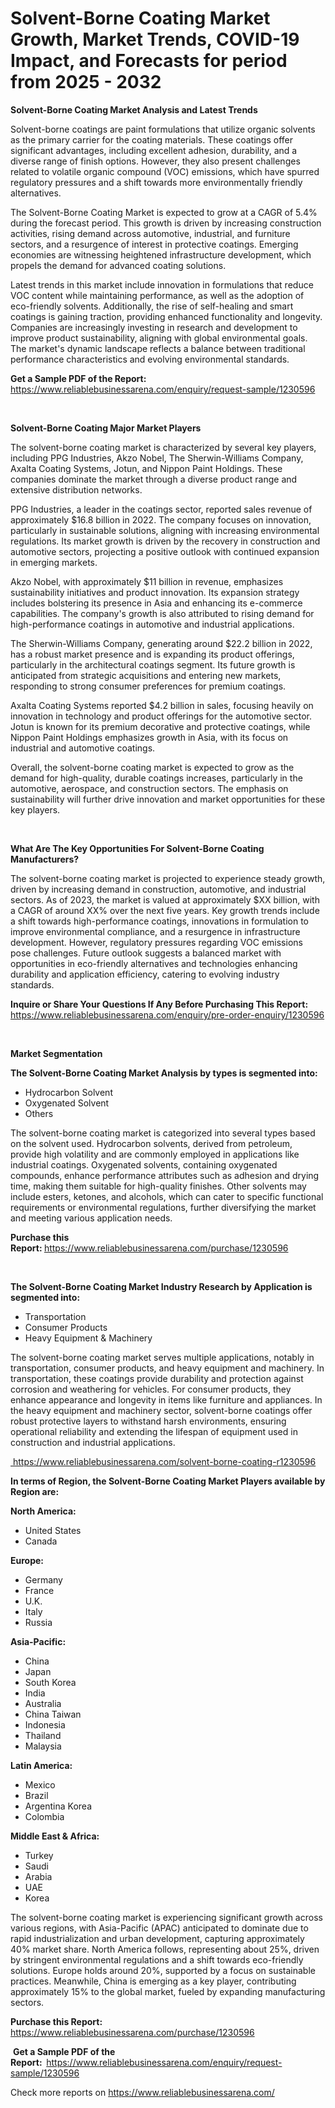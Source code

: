 <p><h1>Solvent-Borne Coating Market Growth, Market Trends, COVID-19 Impact, and Forecasts for period from 2025 - 2032</h1></p><p><strong>Solvent-Borne Coating Market Analysis and Latest Trends</strong></p>
<p><p>Solvent-borne coatings are paint formulations that utilize organic solvents as the primary carrier for the coating materials. These coatings offer significant advantages, including excellent adhesion, durability, and a diverse range of finish options. However, they also present challenges related to volatile organic compound (VOC) emissions, which have spurred regulatory pressures and a shift towards more environmentally friendly alternatives.</p><p>The Solvent-Borne Coating Market is expected to grow at a CAGR of 5.4% during the forecast period. This growth is driven by increasing construction activities, rising demand across automotive, industrial, and furniture sectors, and a resurgence of interest in protective coatings. Emerging economies are witnessing heightened infrastructure development, which propels the demand for advanced coating solutions. </p><p>Latest trends in this market include innovation in formulations that reduce VOC content while maintaining performance, as well as the adoption of eco-friendly solvents. Additionally, the rise of self-healing and smart coatings is gaining traction, providing enhanced functionality and longevity. Companies are increasingly investing in research and development to improve product sustainability, aligning with global environmental goals. The market's dynamic landscape reflects a balance between traditional performance characteristics and evolving environmental standards.</p></p>
<p><strong>Get a Sample PDF of the Report:&nbsp;</strong> <a href="https://www.reliablebusinessarena.com/enquiry/request-sample/1230596?utm_campaign=2146&utm_medium=2&utm_source=Github&utm_content=ia&utm_term=03042025&utm_id=solvent-borne-coating">https://www.reliablebusinessarena.com/enquiry/request-sample/1230596</a></p>
<p>&nbsp;</p>
<p><strong>Solvent-Borne Coating Major Market Players</strong></p>
<p><p>The solvent-borne coating market is characterized by several key players, including PPG Industries, Akzo Nobel, The Sherwin-Williams Company, Axalta Coating Systems, Jotun, and Nippon Paint Holdings. These companies dominate the market through a diverse product range and extensive distribution networks.</p><p>PPG Industries, a leader in the coatings sector, reported sales revenue of approximately $16.8 billion in 2022. The company focuses on innovation, particularly in sustainable solutions, aligning with increasing environmental regulations. Its market growth is driven by the recovery in construction and automotive sectors, projecting a positive outlook with continued expansion in emerging markets.</p><p>Akzo Nobel, with approximately $11 billion in revenue, emphasizes sustainability initiatives and product innovation. Its expansion strategy includes bolstering its presence in Asia and enhancing its e-commerce capabilities. The company's growth is also attributed to rising demand for high-performance coatings in automotive and industrial applications.</p><p>The Sherwin-Williams Company, generating around $22.2 billion in 2022, has a robust market presence and is expanding its product offerings, particularly in the architectural coatings segment. Its future growth is anticipated from strategic acquisitions and entering new markets, responding to strong consumer preferences for premium coatings.</p><p>Axalta Coating Systems reported $4.2 billion in sales, focusing heavily on innovation in technology and product offerings for the automotive sector. Jotun is known for its premium decorative and protective coatings, while Nippon Paint Holdings emphasizes growth in Asia, with its focus on industrial and automotive coatings.</p><p>Overall, the solvent-borne coating market is expected to grow as the demand for high-quality, durable coatings increases, particularly in the automotive, aerospace, and construction sectors. The emphasis on sustainability will further drive innovation and market opportunities for these key players.</p></p>
<p>&nbsp;</p>
<p><strong>What Are The Key Opportunities For Solvent-Borne Coating Manufacturers?</strong></p>
<p><p>The solvent-borne coating market is projected to experience steady growth, driven by increasing demand in construction, automotive, and industrial sectors. As of 2023, the market is valued at approximately $XX billion, with a CAGR of around XX% over the next five years. Key growth trends include a shift towards high-performance coatings, innovations in formulation to improve environmental compliance, and a resurgence in infrastructure development. However, regulatory pressures regarding VOC emissions pose challenges. Future outlook suggests a balanced market with opportunities in eco-friendly alternatives and technologies enhancing durability and application efficiency, catering to evolving industry standards.</p></p>
<p><strong>Inquire or Share Your Questions If Any Before Purchasing This Report:</strong> <a href="https://www.reliablebusinessarena.com/enquiry/pre-order-enquiry/1230596?utm_campaign=2146&utm_medium=2&utm_source=Github&utm_content=ia&utm_term=03042025&utm_id=solvent-borne-coating">https://www.reliablebusinessarena.com/enquiry/pre-order-enquiry/1230596</a></p>
<p>&nbsp;</p>
<p><strong>Market Segmentation</strong></p>
<p><strong>The Solvent-Borne Coating Market Analysis by types is segmented into:</strong></p>
<p><ul><li>Hydrocarbon Solvent</li><li>Oxygenated Solvent</li><li>Others</li></ul></p>
<p><p>The solvent-borne coating market is categorized into several types based on the solvent used. Hydrocarbon solvents, derived from petroleum, provide high volatility and are commonly employed in applications like industrial coatings. Oxygenated solvents, containing oxygenated compounds, enhance performance attributes such as adhesion and drying time, making them suitable for high-quality finishes. Other solvents may include esters, ketones, and alcohols, which can cater to specific functional requirements or environmental regulations, further diversifying the market and meeting various application needs.</p></p>
<p><strong>Purchase this Report:&nbsp;</strong><a href="https://www.reliablebusinessarena.com/purchase/1230596?utm_campaign=2146&utm_medium=2&utm_source=Github&utm_content=ia&utm_term=03042025&utm_id=solvent-borne-coating">https://www.reliablebusinessarena.com/purchase/1230596</a></p>
<p>&nbsp;</p>
<p><strong>The Solvent-Borne Coating Market Industry Research by Application is segmented into:</strong></p>
<p><ul><li>Transportation</li><li>Consumer Products</li><li>Heavy Equipment & Machinery</li></ul></p>
<p><p>The solvent-borne coating market serves multiple applications, notably in transportation, consumer products, and heavy equipment and machinery. In transportation, these coatings provide durability and protection against corrosion and weathering for vehicles. For consumer products, they enhance appearance and longevity in items like furniture and appliances. In the heavy equipment and machinery sector, solvent-borne coatings offer robust protective layers to withstand harsh environments, ensuring operational reliability and extending the lifespan of equipment used in construction and industrial applications.</p></p>
<p><a href="https://www.reliablebusinessarena.com/solvent-borne-coating-r1230596?utm_campaign=2146&utm_medium=2&utm_source=Github&utm_content=ia&utm_term=03042025&utm_id=solvent-borne-coating">&nbsp;https://www.reliablebusinessarena.com/solvent-borne-coating-r1230596</a></p>
<p><strong>In terms of Region, the Solvent-Borne Coating Market Players available by Region are:</strong></p>
<p>
    <p> <strong> North America: </strong>
        <ul>
            <li>United States</li>
            <li>Canada</li>
        </ul>
        </p> 
    <p> <strong> Europe: </strong>
        <ul>
            <li>Germany</li>
            <li>France</li>
            <li>U.K.</li>
            <li>Italy</li>
            <li>Russia</li>
        </ul>
        </p> 
    <p> <strong> Asia-Pacific: </strong>
        <ul>
            <li>China</li>
            <li>Japan</li>
            <li>South Korea</li>
            <li>India</li>
            <li>Australia</li>
            <li>China Taiwan</li>
            <li>Indonesia</li>
            <li>Thailand</li>
            <li>Malaysia</li>
        </ul>
        </p> 
    <p> <strong> Latin America: </strong>
        <ul>
            <li>Mexico</li>
            <li>Brazil</li>
            <li>Argentina Korea</li>
            <li>Colombia</li>
        </ul>
        </p> 
    <p> <strong> Middle East & Africa: </strong>
        <ul>
            <li>Turkey</li>
            <li>Saudi</li>
            <li>Arabia</li>
            <li>UAE</li>
            <li>Korea</li>
        </ul>
    </p>
    </p>
<p><p>The solvent-borne coating market is experiencing significant growth across various regions, with Asia-Pacific (APAC) anticipated to dominate due to rapid industrialization and urban development, capturing approximately 40% market share. North America follows, representing about 25%, driven by stringent environmental regulations and a shift towards eco-friendly solutions. Europe holds around 20%, supported by a focus on sustainable practices. Meanwhile, China is emerging as a key player, contributing approximately 15% to the global market, fueled by expanding manufacturing sectors.</p></p>
<p><strong>Purchase this Report: </strong><a href="https://www.reliablebusinessarena.com/purchase/1230596?utm_campaign=2146&utm_medium=2&utm_source=Github&utm_content=ia&utm_term=03042025&utm_id=solvent-borne-coating">https://www.reliablebusinessarena.com/purchase/1230596</a></p>
<p>&nbsp;<strong>Get a Sample PDF of the Report:&nbsp;&nbsp;</strong><a href="https://www.reliablebusinessarena.com/enquiry/request-sample/1230596?utm_campaign=2146&utm_medium=2&utm_source=Github&utm_content=ia&utm_term=03042025&utm_id=solvent-borne-coating">https://www.reliablebusinessarena.com/enquiry/request-sample/1230596</a></p>
<p><strong></strong></p>
<p>Check more reports on <a href="https://www.reliablebusinessarena.com/?utm_campaign=2146&utm_medium=2&utm_source=Github&utm_content=ia&utm_term=03042025&utm_id=solvent-borne-coating">https://www.reliablebusinessarena.com/</a></p>